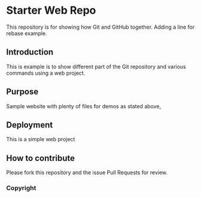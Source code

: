 # Starter Web Repo

This repository is for showing how Git and GitHub together. Adding a line for rebase example.

## Introduction

This is example is to show different part of the Git repository and various commands using a web project.

## Purpose

Sample website with plenty of files for demos as stated above,

## Deployment

This is a simple web project

## How to contribute

Please fork this repository and the issue Pull Requests for review.

### Copyright
